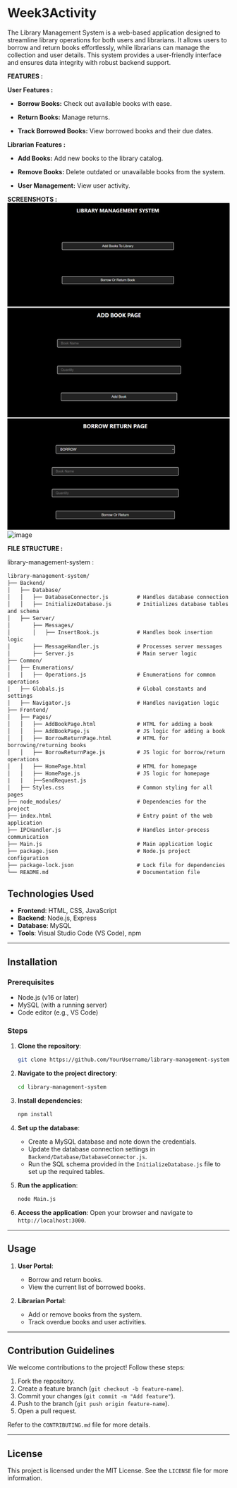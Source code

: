 # Week3Activity


The Library Management System is a web-based application designed to streamline library operations for both users and librarians. It allows users to borrow and return books effortlessly, while librarians can manage the collection and user details. This system provides a user-friendly interface and ensures data integrity with robust backend support.


**FEATURES :**


**User Features :**

- **Borrow Books:** Check out available books with ease.

- **Return Books:** Manage returns.

- **Track Borrowed Books:** View borrowed books and their due dates.


**Librarian Features :**

- **Add Books:** Add new books to the library catalog.

- **Remove Books:** Delete outdated or unavailable books from the system.

- **User Management:** View user activity.

**SCREENSHOTS :**
![alt text](images/homepage.png)
![alt text](images/addBook.png)
![alt text](images/borrowReturn.png)
![image](https://github.com/user-attachments/assets/e111a6d2-c9f9-4844-83eb-bb3514db599e)


**FILE STRUCTURE :**

library-management-system :         


```
library-management-system/
├── Backend/
│   ├── Database/
│   │   ├── DatabaseConnector.js         # Handles database connection
│   │   ├── InitializeDatabase.js        # Initializes database tables and schema
│   ├── Server/
│       ├── Messages/
│       │   ├── InsertBook.js            # Handles book insertion logic
│       ├── MessageHandler.js            # Processes server messages
│       ├── Server.js                    # Main server logic
├── Common/
│   ├── Enumerations/
│   │   ├── Operations.js                # Enumerations for common operations
│   ├── Globals.js                       # Global constants and settings
│   ├── Navigator.js                     # Handles navigation logic
├── Frontend/
│   ├── Pages/
│   │   ├── AddBookPage.html             # HTML for adding a book
│   │   ├── AddBookPage.js               # JS logic for adding a book
│   │   ├── BorrowReturnPage.html        # HTML for borrowing/returning books
│   │   ├── BorrowReturnPage.js          # JS logic for borrow/return operations
│   │   ├── HomePage.html                # HTML for homepage
│   │   ├── HomePage.js                  # JS logic for homepage
|   |   ├──SendRequest.js
│   ├── Styles.css                       # Common styling for all pages
├── node_modules/                        # Dependencies for the project
├── index.html                           # Entry point of the web application
├── IPCHandler.js                        # Handles inter-process communication
├── Main.js                              # Main application logic
├── package.json                         # Node.js project configuration
├── package-lock.json                    # Lock file for dependencies
└── README.md                            # Documentation file
```

## Technologies Used

- **Frontend**: HTML, CSS, JavaScript
- **Backend**: Node.js, Express
- **Database**: MySQL
- **Tools**: Visual Studio Code (VS Code), npm

---

## Installation

### Prerequisites

- Node.js (v16 or later)
- MySQL (with a running server)
- Code editor (e.g., VS Code)

### Steps

1. **Clone the repository**:

   ```bash
   git clone https://github.com/YourUsername/library-management-system.git
   ```

2. **Navigate to the project directory**:

   ```bash
   cd library-management-system
   ```

3. **Install dependencies**:

   ```bash
   npm install
   ```

4. **Set up the database**:

   - Create a MySQL database and note down the credentials.
   - Update the database connection settings in `Backend/Database/DatabaseConnector.js`.
   - Run the SQL schema provided in the `InitializeDatabase.js` file to set up the required tables.

5. **Run the application**:

   ```bash
   node Main.js
   ```

6. **Access the application**: Open your browser and navigate to `http://localhost:3000`.

---

## Usage

1. **User Portal**:

   - Borrow and return books.
   - View the current list of borrowed books.

2. **Librarian Portal**:

   - Add or remove books from the system.
   - Track overdue books and user activities.

---

## Contribution Guidelines

We welcome contributions to the project! Follow these steps:

1. Fork the repository.
2. Create a feature branch (`git checkout -b feature-name`).
3. Commit your changes (`git commit -m "Add feature"`).
4. Push to the branch (`git push origin feature-name`).
5. Open a pull request.

Refer to the `CONTRIBUTING.md` file for more details.

---

## License

This project is licensed under the MIT License. See the `LICENSE` file for more information.

